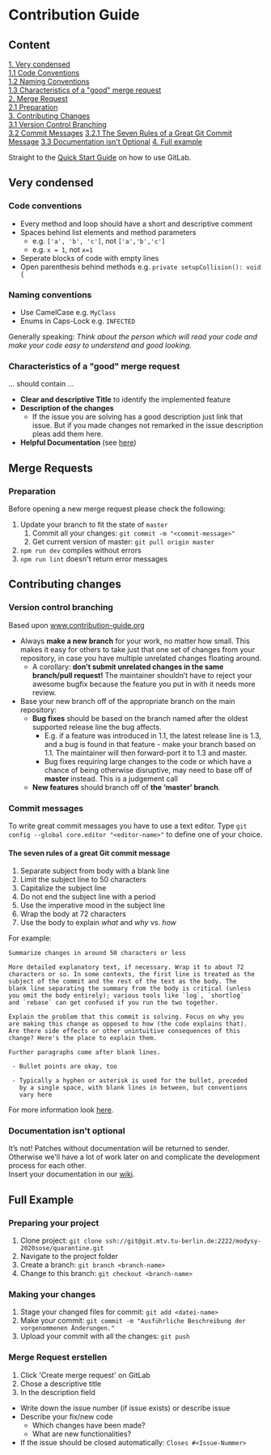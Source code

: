 # Contribution Guide
## Content
[1. Very condensed](#very-condensed)  
[1.1 Code Conventions](#code-conventions)  
[1.2 Naming Conventions](#naming-conventions)  
[1.3 Characteristics of a "good" merge request](#characteristics-of-a-good-merge-request)  
[2. Merge Request](#merge-requests)  
[2.1 Preparation](#preparation)  
[3. Contributing Changes](#contributing-changes)  
[3.1 Version Control Branching](#version-control-branching)  
[3.2 Commit Messages](#commit-messages)
[3.2.1 The Seven Rules of a Great Git Commit Message](#the-seven-rules-of-a-great-git-commit-message)
[3.3 Documentation isn't Optional](#documentation-isnt-optional)
[4. Full example](#full-example)  

Straight to the [Quick Start Guide](https://git.mtv.tu-berlin.de/modysy-2020sose/quarantine/-/wikis/intern/Quick-Start-Guide) on how to use GitLab.

## Very condensed
### Code conventions
* Every method and loop should have a short and descriptive comment
* Spaces behind list elements and method parameters
  * e.g. `['a', 'b', 'c']`, not `['a','b','c']`
  * e.g. `x = 1`, not `x=1`
* Seperate blocks of code with empty lines
* Open parenthesis behind methods e.g. `private setupCollision(): void {`

### Naming conventions
* Use CamelCase e.g. `MyClass`
* Enums in Caps-Lock e.g. `INFECTED`

Generally speaking: _Think about the person which will read your code and make your code easy to understend and good looking._

### Characteristics of a "good" merge request
... should contain ...
* __Clear and descriptive Title__ to identify the implemented feature
* __Description of the changes__
  * If the issue you are solving has a good description just link that issue. But if you made changes not remarked in the issue description pleas add them here.
* __Helpful Documentation__ (see [here](#documentation-isnt-optional))


## Merge Requests
### Preparation
Before opening a new merge request please check the following:
1. Update your branch to fit the state of `master`
	1. Commit all your changes: `git commit -m "<commit-message>"`
	2. Get current version of master: `git pull origin master`
2. `npm run dev` compiles without errors
3. `npm run lint` doesn't return error messages

## Contributing changes
### Version control branching

Based upon <a href="www.contribution-guide.org">www.contribution-guide.org</a>

* Always __make a new branch__ for your work, no matter how small. This makes it easy for others to take just that one set of changes from your repository, in case you have multiple unrelated changes floating around.
  * A corollary: __don’t submit unrelated changes in the same branch/pull request!__ The maintainer shouldn’t have to reject your awesome bugfix because the feature you put in with it needs more review.
* Base your new branch off of the appropriate branch on the main repository:
  * __Bug fixes__ should be based on the branch named after the oldest supported release line the bug affects.
    * E.g. if a feature was introduced in 1.1, the latest release line is 1.3, and a bug is found in that feature - make your branch based on 1.1. The maintainer will then forward-port it to 1.3 and master.
    * Bug fixes requiring large changes to the code or which have a chance of being otherwise disruptive, may need to base off of __master__ instead. This is a judgement call 
  * __New features__ should branch off of __the ‘master’ branch__.

### Commit messages

To write great commit messages you have to use a text editor. Type `git config --global core.editor "<editor-name>"` to define one of your choice.

#### The seven rules of a great Git commit message
1. Separate subject from body with a blank line
2. Limit the subject line to 50 characters
3. Capitalize the subject line
4. Do not end the subject line with a period
5. Use the imperative mood in the subject line
6. Wrap the body at 72 characters
7. Use the body to explain _what_ and _why_ vs. _how_

For example:

```
Summarize changes in around 50 characters or less

More detailed explanatory text, if necessary. Wrap it to about 72
characters or so. In some contexts, the first line is treated as the
subject of the commit and the rest of the text as the body. The
blank line separating the summary from the body is critical (unless
you omit the body entirely); various tools like `log`, `shortlog`
and `rebase` can get confused if you run the two together.

Explain the problem that this commit is solving. Focus on why you
are making this change as opposed to how (the code explains that).
Are there side effects or other unintuitive consequences of this
change? Here's the place to explain them.

Further paragraphs come after blank lines.

 - Bullet points are okay, too

 - Typically a hyphen or asterisk is used for the bullet, preceded
   by a single space, with blank lines in between, but conventions
   vary here

```

For more information look [here](https://chris.beams.io/posts/git-commit/).

### Documentation isn't optional
It’s not! Patches without documentation will be returned to sender. Otherwise we'll have a lot of work later on and complicate the development process for each other.  
Insert your documentation in our [wiki](https://git.mtv.tu-berlin.de/modysy-2020sose/quarantine/-/wikis/Documentations).



## Full Example
### Preparing your project
1. Clone project: `git clone ssh://git@git.mtv.tu-berlin.de:2222/modysy-2020sose/quarantine.git`
2. Navigate to the project folder
3. Create a branch: `git branch <branch-name>`
4. Change to this branch: `git checkout <branch-name>` 

### Making your changes
1. Stage your changed files for commit: `git add <datei-name>`
2. Make your commit: `git commit -m "Ausführliche Beschreibung der vorgenommenen Änderungen."`
3. Upload your commit with all the changes: `git push`

### Merge Request erstellen
1. Click 'Create merge request' on GitLab
2. Chose a descriptive title
3. In the description field
  * Write down the issue number (if issue exists) or describe issue
  * Describe your fix/new code
    * Which changes have been made?
    * What are new functionalities?
  * If the issue should be closed automatically: `Closes #<Issue-Nummer>`